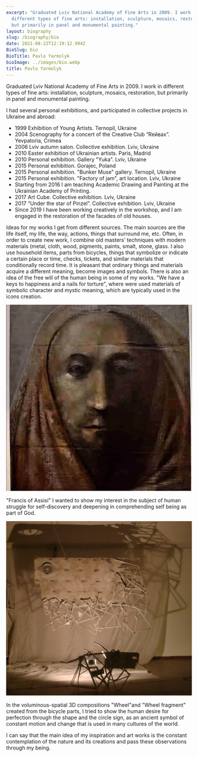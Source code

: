 ```yaml
---
excerpt: "Graduated Lviv National Academy of Fine Arts in 2009. I work in
  different types of fine arts: installation, sculpture, mosaics, restoration,
  but primarily in panel and monumental painting."
layout: biography
slug: /biography/bio
date: 2021-08-22T12:19:12.994Z
BioSlug: bio
BioTitle: Pavlo Yarmolyk
bioImage: ../images/bio.webp
title: Pavlo Yarmolyk
---
```

<p class='main-bio'>Graduated Lviv National Academy of Fine Arts in 2009. I work in different types of fine arts: installation, sculpture, mosaics, restoration, but primarily in panel and monumental painting.

I had several personal exhibitions, and participated in collective projects in Ukraine and abroad:</p>

* 1999 Exhibition of Young Artists. Ternopil, Ukraine
* 2004 Scenography for a concert of the Creative Club “Reйвax”. Yevpatoria, Crimea
* 2006 Lviv autumn salon. Collective exhibition. Lviv, Ukraine
* 2010 Easter exhibition of Ukrainian artists. Paris, Madrid
* 2010 Personal exhibition. Gallery "Yuka". Lviv, Ukraine
* 2015 Personal exhibition. Gorajec, Poland
* 2015 Personal exhibition. "Bunker Muse" gallery. Ternopil, Ukraine
* 2015 Personal exhibition. "Factory of jam", art location. Lviv, Ukraine
* Starting from 2016 I am teaching Academic Drawing and Painting at the Ukrainian Academy of Printing.
* 2017 Art Cube. Collective exhibition. Lviv, Ukraine
* 2017 “Under the star of Pinzel”. Collective exhibition. Lviv, Ukraine
* Since 2019 I have been working creatively in the workshop, and I am engaged in the restoration of the facades of old houses.

<p class='main-bio'>Ideas for my works I get from different sources. The main sources are the life itself, my life, the way, actions, things that surround me, etc. Often, in order to create new work, I combine old masters’ techniques with modern materials (metal, cloth, wood, pigments, paints, smalt, stone, glass. I also use household items, parts from bicycles, things that symbolize or indicate a certain place or time, checks, tickets, and similar materials that conditionally record time. It is pleasant that ordinary things and materials acquire a different meaning, become images and symbols. There is also an idea of the free will of the human being in some of my works. "We have a keys to happiness and a nails for torture", where were used materials of symbolic character and mystic meaning, which are typically used in the icons creation.</p>

![Bio-Francisk-Of-Assisi](../images/bio-francisk-of-assisi.webp "'Francis of Assisi'")

<span class='image-description'>"Francis of Assisi" I wanted to show my interest in the subject of human struggle for self-discovery and deepening in comprehending self being as part of God.</span>

![3d-compositions](../images/001_metal-compos_003.webp "'Wheel' and 'Wheel fragment'")

<span class='image-description'>In the voluminous-spatial 3D compositions "Wheel"and "Wheel fragment" created from the bicycle parts, I tried to show the human desire for perfection through the shape and the circle sign, as an ancient symbol of constant motion and change that is used in many cultures of the world.</span>

<p class='main-bio'>I can say that the main idea of my inspiration and art works is the constant contemplation of the nature and its creations and pass these observations through my being.</p>